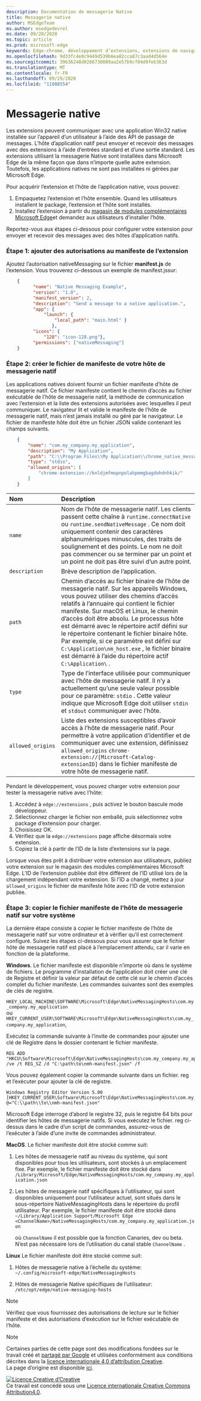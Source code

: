 ```yaml
---
description: Documentation de messagerie Native
title: Messagerie native
author: MSEdgeTeam
ms.author: msedgedevrel
ms.date: 09/28/2020
ms.topic: article
ms.prod: microsoft-edge
keywords: Edge-chrome, développement d’extensions, extensions de navigateur, compléments, Centre des partenaires, développeur
ms.openlocfilehash: 9d33fc4e8c9449d539b6ea82cca87c3aad4d564e
ms.sourcegitcommit: 39636248d0266730089aa2e57b9cf04d9feb363d
ms.translationtype: MT
ms.contentlocale: fr-FR
ms.lasthandoff: 09/29/2020
ms.locfileid: "11088554"
---
```

# Messagerie native  

Les extensions peuvent communiquer avec une application Win32 native installée sur l’appareil d’un utilisateur à l’aide des API de passage de messages. L’hôte d’application natif peut envoyer et recevoir des messages avec des extensions à l’aide d’entrées standard et d’une sortie standard. Les extensions utilisant la messagerie Native sont installées dans Microsoft Edge de la même façon que dans n’importe quelle autre extension. Toutefois, les applications natives ne sont pas installées ni gérées par Microsoft Edge.

Pour acquérir l’extension et l’hôte de l’application native, vous pouvez:

1. Empaquetez l’extension et l’hôte ensemble. Quand les utilisateurs installent le package, l’extension et l’hôte sont installés.
1. Installez l’extension à partir du [magasin de modules complémentaires Microsoft Edge][EdgeAddons]et demandez aux utilisateurs d’installer l’hôte. 

Reportez-vous aux étapes ci-dessous pour configurer votre extension pour envoyer et recevoir des messages avec des hôtes d’application natifs.

### Étape 1: ajouter des autorisations au manifeste de l’extension

Ajoutez l’autorisation nativeMessaging sur le fichier **manifest.js** de l’extension. Vous trouverez ci-dessous un exemple de manifest.jssur:

```json
    {
          "name": "Native Messaging Example",
          "version": "1.0",
          "manifest_version": 2, 
          "description": "Send a message to a native application.",
          "app": { 
              "launch": { 
                  "local_path": "main.html" } 
                 }, 
          "icons": { 
              "128": "icon-128.png"}, 
          "permissions": ["nativeMessaging"] 
    }
```

### Étape 2: créer le fichier de manifeste de votre hôte de messagerie natif
    
Les applications natives doivent fournir un fichier manifeste d’hôte de messagerie natif. Ce fichier manifeste contient le chemin d’accès au fichier exécutable de l’hôte de messagerie natif, la méthode de communication avec l’extension et la liste des extensions autorisées avec lesquelles il peut communiquer. Le navigateur lit et valide le manifeste de l’hôte de messagerie natif, mais n’est jamais installé ou géré par le navigateur. Le fichier de manifeste hôte doit être un fichier JSON valide contenant les champs suivants.

    
```json
    {
        "name": "com.my_company.my_application",
        "description": "My Application",
        "path": "C:\\Program Files\\My Application\\chrome_native_messaging_host.exe",
        "type": "stdio",
        "allowed_origins": [
            "chrome-extension://knldjmfmopnpolahpmmgbagdohdnhkik/"
        ]
    }
```  




| Nom | Description |  
|:--- |:--- |  
| `name` | Nom de l’hôte de messagerie natif. Les clients passent cette chaîne à `runtime.connectNative` ou `runtime.sendNativeMessage` .  Ce nom doit uniquement contenir des caractères alphanumériques minuscules, des traits de soulignement et des points.  Le nom ne doit pas commencer ou se terminer par un point et un point ne doit pas être suivi d’un autre point. |  
| `description` | Brève description de l’application. |  
| `path` | Chemin d’accès au fichier binaire de l’hôte de messagerie natif. Sur les appareils Windows, vous pouvez utiliser des chemins d’accès relatifs à l’annuaire qui contient le fichier manifeste. Sur macOS et Linux, le chemin d’accès doit être absolu. Le processus hôte est démarré avec le répertoire actif défini sur le répertoire contenant le fichier binaire hôte. Par exemple, si ce paramètre est défini sur `C:\Application\nm_host.exe` , le fichier binaire est démarré à l’aide du répertoire actif `C:\Application\` . |  
| `type` | Type de l’interface utilisée pour communiquer avec l’hôte de messagerie natif.  Il n’y a actuellement qu’une seule valeur possible pour ce paramètre: `stdio` .  Cette valeur indique que Microsoft Edge doit utiliser `stdin` et `stdout` communiquer avec l’hôte. |  
| `allowed_origins` |  Liste des extensions susceptibles d’avoir accès à l’hôte de messagerie natif.  Pour permettre à votre application d’identifier et de communiquer avec une extension, définissez `allowed_origins` `chrome-extension://[Microsoft-Catalog-extensionID]` dans le fichier manifeste de votre hôte de messagerie natif. |  


Pendant le développement, vous pouvez charger votre extension pour tester la messagerie native avec l’hôte:
1. Accédez à `edge://extensions` , puis activez le bouton bascule mode développeur. 
1. Sélectionnez charger le fichier non emballé, puis sélectionnez votre package d’extension pour charger.  
1. Choisissez OK.
1. Vérifiez que la `edge://extensions` page affiche désormais votre extension. 
1. Copiez la clé à partir de l’ID de la liste d’extensions sur la page.

Lorsque vous êtes prêt à distribuer votre extension aux utilisateurs, publiez votre extension sur le magasin des modules complémentaires Microsoft Edge. L’ID de l’extension publiée doit être différent de l’ID utilisé lors de la chargement indépendant votre extension. Si l’ID a changé, mettez à jour `allowed_origins` le fichier de manifeste hôte avec l’ID de votre extension publiée. 



### Étape 3: copier le fichier manifeste de l’hôte de messagerie natif sur votre système

La dernière étape consiste à copier le fichier manifeste de l’hôte de messagerie natif sur votre ordinateur et à vérifier qu’il est correctement configuré. Suivez les étapes ci-dessous pour vous assurer que le fichier hôte de messagerie natif est placé à l’emplacement attendu, car il varie en fonction de la plateforme.
    
**Windows**. Le fichier manifeste est disponible n’importe où dans le système de fichiers. Le programme d’installation de l’application doit créer une clé de Registre et définir la valeur par défaut de cette clé sur le chemin d’accès complet du fichier manifeste. Les commandes suivantes sont des exemples de clés de registre.
    
`HKEY_LOCAL_MACHINE\SOFTWARE\Microsoft\Edge\NativeMessagingHosts\com.my_company.my_application`  
    ou  
`HKEY_CURRENT_USER\SOFTWARE\Microsoft\Edge\NativeMessagingHosts\com.my_company.my_application`,  
    
Exécutez la commande suivante à l’invite de commandes pour ajouter une clé de Registre dans le dossier contenant le fichier manifeste.
    
```shell
REG ADD "HKCU\Software\Microsoft\Edge\NativeMessagingHosts\com.my_company.my_application" /ve /t REG_SZ /d "C:\path\to\nmh-manifest.json" /f
```  
    
Vous pouvez également copier la commande suivante dans un fichier. reg et l’exécuter pour ajouter la clé de registre. 
    
```shell
Windows Registry Editor Version 5.00
[HKEY_CURRENT_USER\Software\Microsoft\Edge\NativeMessagingHosts\com.my_company.my_application]
@="C:\\path\\to\\nmh-manifest.json"
``` 

  Microsoft Edge interroge d’abord le registre 32, puis le registre 64 bits pour identifier les hôtes de messagerie natifs. Si vous exécutez le fichier. reg ci-dessus dans le cadre d’un script de commandes, assurez-vous de l’exécuter à l’aide d’une invite de commandes administrateur.


**MacOS**. Le fichier manifeste doit être stocké comme suit:

1. Les hôtes de messagerie natif au niveau du système, qui sont disponibles pour tous les utilisateurs, sont stockés à un emplacement fixe. Par exemple, le fichier manifeste doit être stocké dans `/Library/Microsoft/Edge/NativeMessagingHosts/com.my_company.my_application.json`

1. Les hôtes de messagerie natif spécifiques à l’utilisateur, qui sont disponibles uniquement pour l’utilisateur actuel, sont situés dans le sous-répertoire NativeMessagingHosts dans le répertoire du profil utilisateur. Par exemple, le fichier manifeste doit être stocké dans  
    `~/Library/Application Support/Microsoft Edge <ChannelName>/NativeMessagingHosts/com.my_company.my_application.json`

    où `ChannelName` il est possible que la fonction Canaries, dev ou beta. N’est pas nécessaire lors de l’utilisation du canal stable `ChannelName` .


**Linux** Le fichier manifeste doit être stocké comme suit:

1. Hôtes de messagerie native à l’échelle du système:  `~/.config/microsoft-edge/NativeMessagingHosts`

1. Hôtes de messagerie Native spécifiques de l’utilisateur:  `/etc/opt/edge/native-messaging-hosts`


> [!NOTE]
> Vérifiez que vous fournissez des autorisations de lecture sur le fichier manifeste et des autorisations d’exécution sur le fichier exécutable de l’hôte.


> [!NOTE]
> Certaines parties de cette page sont des modifications fondées sur le travail créé et [partagé par Google][GoogleSitePolicies] et utilisées conformément aux conditions décrites dans la [licence internationale 4,0 d’attribution Creative][CCA4IL].  
> La page d’origine est disponible [ici](https://developer.chrome.com/extensions/nativeMessaging).  

[![Licence Creative d’Creative][CCby4Image]][CCA4IL]  
Ce travail est concédé sous une [Licence internationale Creative Commons Attribution4.0][CCA4IL].  


<!-- image links -->  

<!-- links -->  

[EdgeAddons]: https://microsoftedge.microsoft.com/addons/Microsoft-Edge-Extensions-Home "Modules complémentaires Microsoft Edge"
[CCA4IL]: https://creativecommons.org/licenses/by/4.0  
[CCby4Image]: https://i.creativecommons.org/l/by/4.0/88x31.png  
[GoogleSitePolicies]: https://developers.google.com/terms/site-policies
